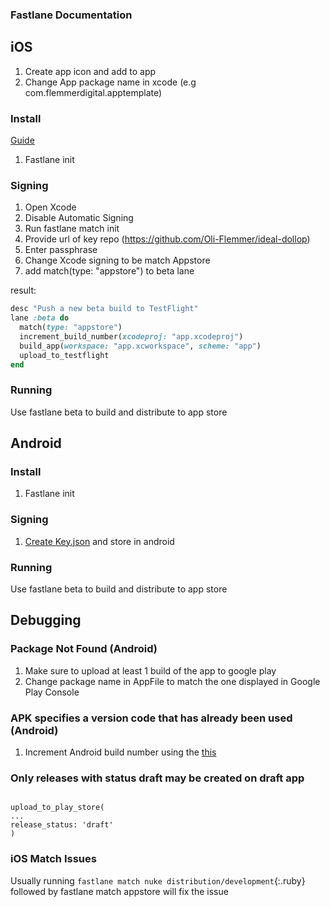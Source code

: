 ### Fastlane Documentation

## iOS

1. Create app icon and add to app
2. Change App package name in xcode (e.g com.flemmerdigital.apptemplate)

### Install

[Guide](https://thecodingmachine.github.io/react-native-boilerplate/docs/BetaBuild/#setting-up)

1. Fastlane init

### Signing

1. Open Xcode
2. Disable Automatic Signing
3. Run fastlane match init
4. Provide url of key repo (https://github.com/Oli-Flemmer/ideal-dollop)
5. Enter passphrase
6. Change Xcode signing to be match Appstore
7. add match(type: "appstore") to beta lane

result:

```ruby
desc "Push a new beta build to TestFlight"
lane :beta do
  match(type: "appstore")
  increment_build_number(xcodeproj: "app.xcodeproj")
  build_app(workspace: "app.xcworkspace", scheme: "app")
  upload_to_testflight
end
```

### Running

Use fastlane beta to build and distribute to app store

## Android

### Install

1. Fastlane init

### Signing

1. [Create Key.json](https://docs.fastlane.tools/getting-started/android/setup/#collect-your-google-credentials) and store in android

### Running

Use fastlane beta to build and distribute to app store

## Debugging

### Package Not Found (Android)

1. Make sure to upload at least 1 build of the app to google play
2. Change package name in AppFile to match the one displayed in Google Play Console

### APK specifies a version code that has already been used (Android)

1. Increment Android build number using the [this](https://medium.com/@atul.dc/increment-build-number-using-fastlane-c12b4b886ea3)

### Only releases with status draft may be created on draft app

```

upload_to_play_store(
...
release_status: 'draft'
)

```

### iOS Match Issues

Usually running `fastlane match nuke distribution/development`{:.ruby} followed by fastlane match appstore
will fix the issue

```

```
